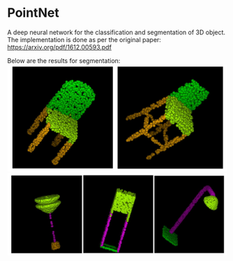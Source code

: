 # PointNet
A deep neural network for the classification and segmentation of 3D object. The implementation is done as per the original paper:
https://arxiv.org/pdf/1612.00593.pdf

Below are the results for segmentation:
![Results](images/Chair.png)
![Results](images/Lamp.png)
